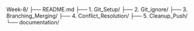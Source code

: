 Week-8/
├── README.md
├── 1. Git_Setup/
├── 2. Git_ignore/
├── 3. Branching_Merging/
├── 4. Conflict_Resolution/
├── 5. Cleanup_Push/
└── documentation/
